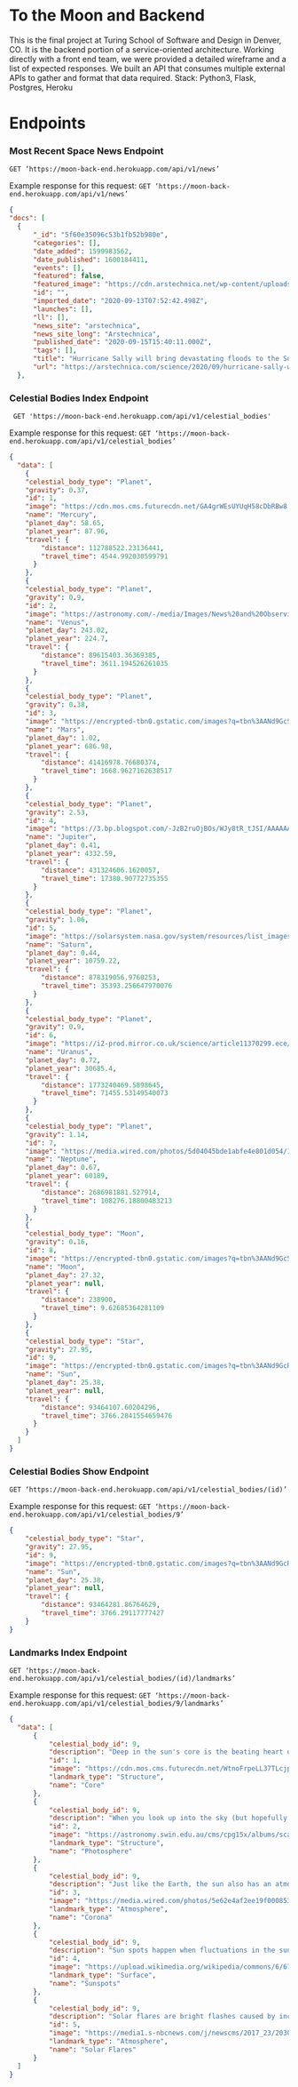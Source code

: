 # To the Moon and Backend 

This is the final project at Turing School of Software and Design in Denver, CO. It is the backend portion of a service-oriented architecture. Working directly with a front end team, we were provided a detailed wireframe and a list of expected responses. We built an API that consumes multiple external APIs to gather and format that data required. 
Stack: Python3, Flask, Postgres, Heroku 

# Endpoints 
### Most Recent Space News Endpoint
```GET ‘https://moon-back-end.herokuapp.com/api/v1/news’```

Example response for this request: ```GET ‘https://moon-back-end.herokuapp.com/api/v1/news’```

```json
{
"docs": [
  {
      "_id": "5f60e35096c53b1fb52b980e",
      "categories": [],
      "date_added": 1599983562,
      "date_published": 1600184411,
      "events": [],
      "featured": false,
      "featured_image": "https://cdn.arstechnica.net/wp-content/uploads/2020/09/tropics-800x505.jpg",
      "id": "",
      "imported_date": "2020-09-13T07:52:42.498Z",
      "launches": [],
      "ll": [],
      "news_site": "arstechnica",
      "news_site_long": "Arstechnica",
      "published_date": "2020-09-15T15:40:11.000Z",
      "tags": [],
      "title": "Hurricane Sally will bring devastating floods to the Southern United States",
      "url": "https://arstechnica.com/science/2020/09/hurricane-sally-will-bring-devastating-floods-to-the-southern-united-states/"
  },

```
### Celestial Bodies Index Endpoint
``` GET 'https://moon-back-end.herokuapp.com/api/v1/celestial_bodies'```

Example response for this request: ```GET ‘https://moon-back-end.herokuapp.com/api/v1/celestial_bodies’```

```json
{
  "data": [
    {
    "celestial_body_type": "Planet",
    "gravity": 0.37,
    "id": 1,
    "image": "https://cdn.mos.cms.futurecdn.net/GA4grWEsUYUqH58cDbRBw8.jpg",
    "name": "Mercury",
    "planet_day": 58.65,
    "planet_year": 87.96,
    "travel": {
        "distance": 112788522.23136441,
        "travel_time": 4544.992030599791
      }
    },
    {
    "celestial_body_type": "Planet",
    "gravity": 0.9,
    "id": 2,
    "image": "https://astronomy.com/-/media/Images/News%20and%20Observing/News/2020/04/Venus1__1_.jpg?mw=600",
    "name": "Venus",
    "planet_day": 243.02,
    "planet_year": 224.7,
    "travel": {
        "distance": 89615403.36369385,
        "travel_time": 3611.194526261035
      }
    },
    {
    "celestial_body_type": "Planet",
    "gravity": 0.38,
    "id": 3,
    "image": "https://encrypted-tbn0.gstatic.com/images?q=tbn%3AANd9GcSY5oCXASYgKXI1MFGmRbgs9WmSnULsnOe_fg&usqp=CAU",
    "name": "Mars",
    "planet_day": 1.02,
    "planet_year": 686.98,
    "travel": {
        "distance": 41416978.76680374,
        "travel_time": 1668.9627162638517
      }
    },
    {
    "celestial_body_type": "Planet",
    "gravity": 2.53,
    "id": 4,
    "image": "https://3.bp.blogspot.com/-JzB2ruOjBOs/WJy8tR_tJSI/AAAAAAAABdA/26gANOQ4Y4IZyMnEGS2L8X-dvhVhGL0ZQCLcB/s1600/jupiter_HD.jpg",
    "name": "Jupiter",
    "planet_day": 0.41,
    "planet_year": 4332.59,
    "travel": {
        "distance": 431324606.1620057,
        "travel_time": 17380.90772735355
      }
    },
    {
    "celestial_body_type": "Planet",
    "gravity": 1.06,
    "id": 5,
    "image": "https://solarsystem.nasa.gov/system/resources/list_images/2490_hubblesaturn_320.png",
    "name": "Saturn",
    "planet_day": 0.44,
    "planet_year": 10759.22,
    "travel": {
        "distance": 878319056.9760253,
        "travel_time": 35393.256647970076
      }
    },
    {
    "celestial_body_type": "Planet",
    "gravity": 0.9,
    "id": 6,
    "image": "https://i2-prod.mirror.co.uk/science/article11370299.ece/ALTERNATES/s615/1_Uranus.jpg",
    "name": "Uranus",
    "planet_day": 0.72,
    "planet_year": 30685.4,
    "travel": {
        "distance": 1773240469.5898645,
        "travel_time": 71455.53149540073
      }
    },
    {
    "celestial_body_type": "Planet",
    "gravity": 1.14,
    "id": 7,
    "image": "https://media.wired.com/photos/5d04045bde1abfe4e801d054/191:100/w_2292,h_1200,c_limit/Science-Neptune-FA-PIA01492_orig.jpg",
    "name": "Neptune",
    "planet_day": 0.67,
    "planet_year": 60189,
    "travel": {
        "distance": 2686981881.527914,
        "travel_time": 108276.18800483213
      }
    },
    {
    "celestial_body_type": "Moon",
    "gravity": 0.16,
    "id": 8,
    "image": "https://encrypted-tbn0.gstatic.com/images?q=tbn%3AANd9GcSA0QNeR2YGmCWvRtZqsYN9Ft44WxYJEArbtw&usqp=CAU",
    "name": "Moon",
    "planet_day": 27.32,
    "planet_year": null,
    "travel": {
        "distance": 238900,
        "travel_time": 9.62685364281109
      }
    },
    {
    "celestial_body_type": "Star",
    "gravity": 27.95,
    "id": 9,
    "image": "https://encrypted-tbn0.gstatic.com/images?q=tbn%3AANd9GcRkKZ8nFulIMZAK8MKI8kzvsfGnaa3YlqMMRA&usqp=CAU",
    "name": "Sun",
    "planet_day": 25.38,
    "planet_year": null,
    "travel": {
        "distance": 93464107.60204296,
        "travel_time": 3766.2841554659476
      }
    }
  ]
}
```

### Celestial Bodies Show Endpoint
```GET ‘https://moon-back-end.herokuapp.com/api/v1/celestial_bodies/(id)’```

Example response for this request: ```GET ‘https://moon-back-end.herokuapp.com/api/v1/celestial_bodies/9’```

```json
{
    "celestial_body_type": "Star",
    "gravity": 27.95,
    "id": 9,
    "image": "https://encrypted-tbn0.gstatic.com/images?q=tbn%3AANd9GcRkKZ8nFulIMZAK8MKI8kzvsfGnaa3YlqMMRA&usqp=CAU",
    "name": "Sun",
    "planet_day": 25.38,
    "planet_year": null,
    "travel": {
        "distance": 93464281.86764629,
        "travel_time": 3766.29117777427
    }
}
```
### Landmarks Index Endpoint 

```GET ‘https://moon-back-end.herokuapp.com/api/v1/celestial_bodies/(id)/landmarks’```

Example response for this request: ```GET ‘https://moon-back-end.herokuapp.com/api/v1/celestial_bodies/9/landmarks’```

```json
{
  "data": [
      {
          "celestial_body_id": 9,
          "description": "Deep in the sun's core is the beating heart of the entire solar system. It's hard to believe that so much is powered by a reaction on the atomic scale. Under pressure from the gravity of the sun being so massive, hydrogen atoms fuse into helium, providing the energy that lights up the entire solar system. It produces 1.8 billion times the energy of the largest nuclear bomb detonated on Earth... every single second!",
          "id": 1,
          "image": "https://cdn.mos.cms.futurecdn.net/WtnoFrpeLL37TLcjpzK5A7-970-80.jpg",
          "landmark_type": "Structure",
          "name": "Core"
      },
      {
          "celestial_body_id": 9,
          "description": "When you look up into the sky (but hopefully not directly!) the bright ball of the photosphere is the part of the sun you're looking at. Though often depicted as being yellow, the light from the sun is white. When it hits the Earth's atmosphere, a phenomenon called Rayleigh scattering causes it to look yellow, as well as the sky blue. The same phenomenon is responsible for the brilliant colors of both sunrises and sunsets.",
          "id": 2,
          "image": "https://astronomy.swin.edu.au/cms/cpg15x/albums/scaled_cache/897b42ce97bcd409a597f1392b2dd379-280x229.png",
          "landmark_type": "Structure",
          "name": "Photosphere"
      },
      {
          "celestial_body_id": 9,
          "description": "Just like the Earth, the sun also has an atmosphere. The largest part of it is known as its corona. Though it is not usually visible thanks to the brightness of the photosphere, during eclipses - when the moon's orbit puts it in the right place to block out the majority of the sun's light - it becomes readily apparent. Particles stream out of the corona to create solar wind, which is responsible for phenomena such as the auroras, and comets having tails, among others.",
          "id": 3,
          "image": "https://media.wired.com/photos/5e62e4af2ee19f000853234b/master/w_1600%2Cc_limit/photo_space_corona_1_AFRC2017-0233-006.jpg",
          "landmark_type": "Atmosphere",
          "name": "Corona"
      },
      {
          "celestial_body_id": 9,
          "description": "Sun spots happen when fluctuations in the sun cause areas of the surface to be not as hot as their surroundings, causing that area to look darker than the rest of the sun. Despite only appearing as spots, they can grow to a size several times our own planet's! They can last anywhere from a few days to a few months, and tend to increase and decrease in frequency based off of eleven-year cycles.",
          "id": 4,
          "image": "https://upload.wikimedia.org/wikipedia/commons/6/67/Sunspots_1302_Sep_2011_by_NASA.jpg",
          "landmark_type": "Surface",
          "name": "Sunspots"
      },
      {
          "celestial_body_id": 9,
          "description": "Solar flares are bright flashes caused by increased activity from the sun, in conjunction with a coronal mass ejection - an intense wave of energized particles that erupt from the sun and fly out into the solar system. While they are relatively common, they can cause electrical problems should the Earth be in the path of a flare, thanks to the disturbances they can cause in the atmosphere.",
          "id": 5,
          "image": "https://media1.s-nbcnews.com/j/newscms/2017_23/2030061/170608-solar-flare-mn-0850_be3b4f10ba85b1f4ef86e87522e6b26a.fit-2000w.jpg",
          "landmark_type": "Atmosphere",
          "name": "Solar Flares"
      }
  ]
}
```

